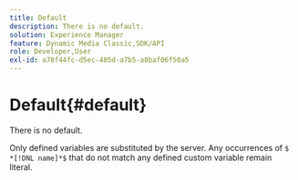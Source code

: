 ```yaml
---
title: Default
description: There is no default.
solution: Experience Manager
feature: Dynamic Media Classic,SDK/API
role: Developer,User
exl-id: a78f44fc-d5ec-485d-a7b5-a8baf06f50a5
---
```

# Default{#default}

There is no default.

Only defined variables are substituted by the server. Any occurrences of `$ *[!DNL name]*$` that do not match any defined custom variable remain literal.
